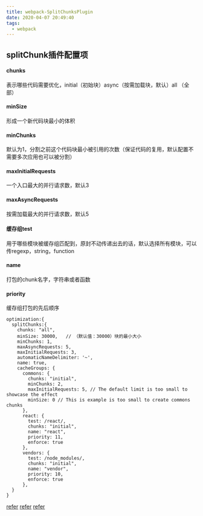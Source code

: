 ```yaml
---
title: webpack-SplitChunksPlugin
date: 2020-04-07 20:49:40
tags:
  - webpack
---
```

## splitChunk插件配置项
#### chunks
表示哪些代码需要优化，initial（初始块）async（按需加载块，默认）all
（全部）
#### minSize
形成一个新代码块最小的体积
#### minChunks
默认为1，分割之前这个代码块最小被引用的次数（保证代码的复用，默认配置不需要多次应用也可以被分割）
#### maxInitialRequests
一个入口最大的并行请求数，默认3
#### maxAsyncRequests
按需加载最大的并行请求数，默认5

#### 缓存组test
用于哪些模块被缓存组匹配到，原封不动传递出去的话，默认选择所有模块，可以传regexp，string，function
#### name
打包的chunk名字，字符串或者函数
#### priority
缓存组打包的先后顺序

```
optimization:{
  splitChunks:{
    chunks: "all",
    minSize: 30000,   // （默认值：30000）块的最小大小
    minChunks: 1,
    maxAsyncRequests: 5,
    maxInitialRequests: 3,
    automaticNameDelimiter: '~',
    name: true,
    cacheGroups: { 
      commons: {
        chunks: "initial",
        minChunks: 2,
        maxInitialRequests: 5, // The default limit is too small to showcase the effect
        minSize: 0 // This is example is too small to create commons chunks
      },
      react: {
        test: /react/,
        chunks: "initial",
        name: "react",
        priority: 11,
        enforce: true
      },
      vendors: {
        test: /node_modules/,
        chunks: "initial",
        name: "vendor",
        priority: 10,
        enforce: true
      },
  }
}
```





[refer](https://juejin.im/post/5b99b9cd6fb9a05cff32007a)
[refer](https://juejin.im/post/5b6a4d71f265da0fa8676814)
[refer](https://www.jianshu.com/p/2cc8457f1a10)
